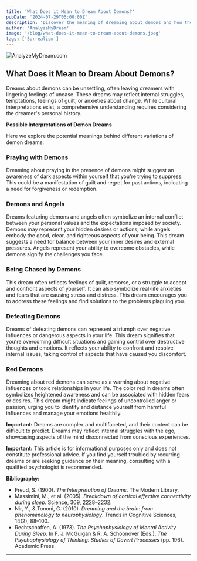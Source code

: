 ```yaml
---
title: 'What Does it Mean to Dream About Demons?'
pubDate: '2024-07-29T05:00:00Z'
description: 'Discover the meaning of dreaming about demons and how these dreams can reflect internal conflicts, temptations, and fears. Learn how to interpret these dreams and how to handle them.'
author: 'AnalyzeMyDream'
image: '/blog/what-does-it-mean-to-dream-about-demons.jpeg'
tags: ['Surrealism']
---
```


![AnalyzeMyDream.com](/blog/what-does-it-mean-to-dream-about-demons.jpeg)

## What Does it Mean to Dream About Demons?

Dreams about demons can be unsettling, often leaving dreamers with lingering feelings of unease. These dreams may reflect internal struggles, temptations, feelings of guilt, or anxieties about change.  While cultural interpretations exist, a comprehensive understanding requires considering the dreamer's personal history.

**Possible Interpretations of Demon Dreams**

Here we explore the potential meanings behind different variations of demon dreams:

### Praying with Demons

Dreaming about praying in the presence of demons might suggest an awareness of dark aspects within yourself that you're trying to suppress.  This could be a manifestation of guilt and regret for past actions, indicating a need for forgiveness or redemption. 

### Demons and Angels

Dreams featuring demons and angels often symbolize an internal conflict between your personal values and the expectations imposed by society.  Demons may represent your hidden desires or actions, while angels embody the good, clear, and righteous aspects of your being.  This dream suggests a need for balance between your inner desires and external pressures. Angels represent your ability to overcome obstacles, while demons signify the challenges you face.

### Being Chased by Demons

This dream often reflects feelings of guilt, remorse, or a struggle to accept and confront aspects of yourself. It can also symbolize real-life anxieties and fears that are causing stress and distress. This dream encourages you to address these feelings and find solutions to the problems plaguing you.

### Defeating Demons

Dreams of defeating demons can represent a triumph over negative influences or dangerous aspects in your life.  This dream signifies that you're overcoming difficult situations and gaining control over destructive thoughts and emotions. It reflects your ability to confront and resolve internal issues, taking control of aspects that have caused you discomfort.

### Red Demons

Dreaming about red demons can serve as a warning about negative influences or toxic relationships in your life. The color red in dreams often symbolizes heightened awareness and can be associated with hidden fears or desires. This dream might indicate feelings of uncontrolled anger or passion, urging you to identify and distance yourself from harmful influences and manage your emotions healthily.

**Important:** Dreams are complex and multifaceted, and their content can be difficult to predict. Dreams may reflect internal struggles with the ego, showcasing aspects of the mind disconnected from conscious experiences. 

**Important:** This article is for informational purposes only and does not constitute professional advice. If you find yourself troubled by recurring dreams or are seeking guidance on their meaning, consulting with a qualified psychologist is recommended.

**Bibliography:**

* Freud, S. (1900). *The Interpretation of Dreams*. The Modern Library.
* Massimini, M., et al. (2005). *Breakdown of cortical effective connectivity during sleep*. Science, 309, 2228–2232.
* Nir, Y., & Tononi, G. (2010). *Dreaming and the brain: from phenomenology to neurophysiology*. Trends in Cognitive Sciences, 14(2), 88–100.
* Rechtschaffen, A. (1973). *The Psychophysiology of Mental Activity During Sleep*. In F. J. McGuigan & R. A. Schoonover (Eds.), *The Psychophysiology of Thinking: Studies of Covert Processes* (pp. 196). Academic Press.

---